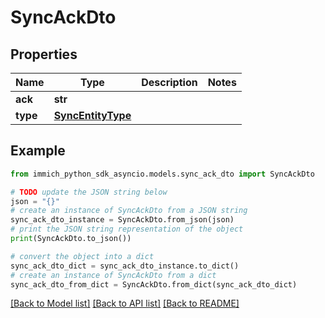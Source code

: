 # SyncAckDto


## Properties

Name | Type | Description | Notes
------------ | ------------- | ------------- | -------------
**ack** | **str** |  | 
**type** | [**SyncEntityType**](SyncEntityType.md) |  | 

## Example

```python
from immich_python_sdk_asyncio.models.sync_ack_dto import SyncAckDto

# TODO update the JSON string below
json = "{}"
# create an instance of SyncAckDto from a JSON string
sync_ack_dto_instance = SyncAckDto.from_json(json)
# print the JSON string representation of the object
print(SyncAckDto.to_json())

# convert the object into a dict
sync_ack_dto_dict = sync_ack_dto_instance.to_dict()
# create an instance of SyncAckDto from a dict
sync_ack_dto_from_dict = SyncAckDto.from_dict(sync_ack_dto_dict)
```
[[Back to Model list]](../README.md#documentation-for-models) [[Back to API list]](../README.md#documentation-for-api-endpoints) [[Back to README]](../README.md)


